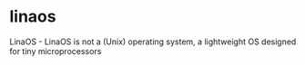# linaos
LinaOS - LinaOS is not a (Unix) operating system, a lightweight OS designed for tiny microprocessors
